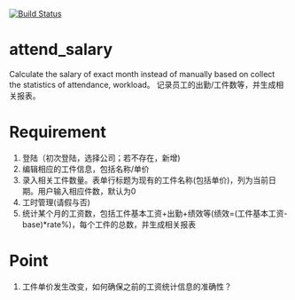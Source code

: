 [![Build Status](https://api.travis-ci.org/minxinfeng/attend_salary.svg?branch=master)](https://travis-ci.org/minxinfeng/attend_salary)
# attend_salary
Calculate the salary of exact month instead of manually based on collect the statistics of attendance, workload。 记录员工的出勤/工件数等，并生成相关报表。

# Requirement
1. 登陆（初次登陆，选择公司；若不存在，新增)
2. 编辑相应的工件信息，包括名称/单价
3. 录入相关工件数量。表单行标题为现有的工件名称(包括单价)，列为当前日期。用户输入相应件数，默认为0
4. 工时管理(请假与否)
5. 统计某个月的工资数，包括工件基本工资+出勤+绩效等(绩效=(工件基本工资-base)*rate%)，每个工件的总数，并生成相关报表


# Point
1. 工件单价发生改变，如何确保之前的工资统计信息的准确性？
